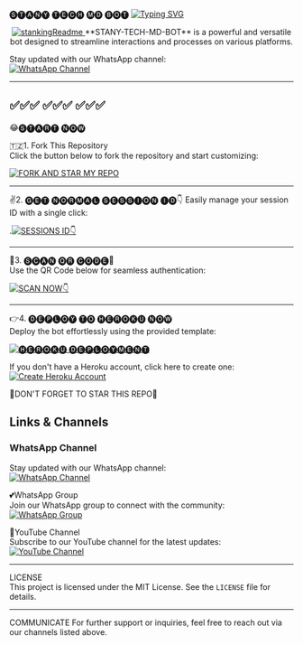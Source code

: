 🅢︎🅣︎🅐︎🅝︎🅨︎ 🅣︎🅔︎🅒︎🅗︎ 🅜︎🅓︎ 🅑︎🅞︎🅣︎ 
<a href="https://git.io/typing-svg"><img src="https://readme-typing-svg.demolab.com?font=Black+Ops+One&size=50&pause=1000&color=1BAFBAFF&center=true&width=910&height=150&lines=THANKS FOR YOUR+SUPPORT-DONT; FORGET+TO+FORK+MYREPO;CREATED+BY+STANYTECH;RELEASED+25.2.2025" alt="Typing SVG" /></a>

<p align="center">
  <a href="https://github.com/mrfrank-ofc">
    <img src="http://readme-typing-svg.herokuapp.com?color=red&center=true&vCenter=true&multiline=false&lines=STANY-TECH-MD-BOT+MultiDevice;Developed+by+STANLEY+star+and+fork+this+Repo+bro+🌟" alt="stankingReadme">
  </a>
**STANY-TECH-MD-BOT** is a powerful and versatile bot designed to streamline interactions and processes on various platforms.

Stay updated with our WhatsApp channel:  
[![WhatsApp Channel](https://files.catbox.moe/0ydsic.jpeg)](https://whatsapp.com/channel/0029VaxKouY7tkj8NiPg0t45)

---
✅✅✅
✅✅✅
✅✅✅
---

😂🅢︎🅣︎🅐︎🅡︎🅣︎ 🅝︎🅞︎🅦︎

🇹🇿1. Fork This Repository  
Click the button below to fork the repository and start customizing:  

[![FORK AND STAR MY REPO](https://img.shields.io/badge/Fork%20Repo-GitHub-white?style=for-the-badge)](https://github.com/Stanking11/STANY-TECH-MD-BOT1)

---

✌️2. 🅖︎🅔︎🅣︎ 🅝︎🅞︎🅡︎🅜︎🅐︎🅛︎ 🅢︎🅔︎🅢︎🅢︎🅘︎🅞︎🅝︎ 🅘︎🅓︎👇
Easily manage your session ID with a single click:  

.[![SESSIONS ID👇](https://img.shields.io/static/v1?label=Session%20ID&message=Generate&color=FF4500&style=for-the-badge&logo=firefox&logoColor=red )](https://yesser.onrender.com)

---

🥱3. 🅢︎🅒︎🅐︎🅝︎ 🅠︎🅡︎ 🅒︎🅞︎🅓︎🅔︎🤟  
Use the QR Code below for seamless authentication:  

[![SCAN NOW👇](https://img.shields.io/badge/QR%20Code-Scan-red?style=for-the-badge)](#)

---

👉4. 🅓︎🅔︎🅟︎🅛︎🅞︎🅨︎ 🅣︎🅞︎ 🅗︎🅔︎🅡︎🅞︎🅚︎🅤︎ 🅝︎🅞︎🅦︎  
Deploy the bot effortlessly using the provided template:  

[![🅗︎🅔︎🅡︎🅞︎🅚︎🅤︎ 🅓︎🅔︎🅟︎🅛︎🅞︎🅨︎🅜︎🅔︎🅝︎🅣︎](https://img.shields.io/badge/Deploy-Heroku-purple?style=for-the-badge)](https://heroku.com/deploy?template=https://github.com/Stanking11/STANY-TECH-MD-BOT1)  

If you don't have a Heroku account, click here to create one:  
[![Create Heroku Account](https://img.shields.io/badge/Create-Heroku%20Account-purple?style=for-the-badge)](https://signup.heroku.com/)

🙏DON'T FORGET TO STAR THIS REPO🙏

## Links & Channels  

### WhatsApp Channel  
Stay updated with our WhatsApp channel:  
[![WhatsApp Channel](https://img.shields.io/badge/WhatsApp-Channel-green+yellow?style=for-the-badge)](https://whatsapp.com/channel/0029VaxKouY7tkj8NiPg0t45)

💕WhatsApp Group  
Join our WhatsApp group to connect with the community:  
[![WhatsApp Group](https://img.shields.io/badge/Join%20WhatsApp-Group-green+yellow?style=for-the-badge)](https://chat.whatsapp.com/EqfFoV8zm7hGTux2P4nmbN)  

💪YouTube Channel  
Subscribe to our YouTube channel for the latest updates:  
[![YouTube Channel](https://img.shields.io/badge/YouTube-Subscribe-red?style=for-the-badge)](https://youtube.com/@stanleytechnology?si=jQO3LPtvE92aw4fi)

---

LICENSE  
This project is licensed under the MIT License. See the `LICENSE` file for details.

---

COMMUNICATE
For further support or inquiries, feel free to reach out via our channels listed above.  
